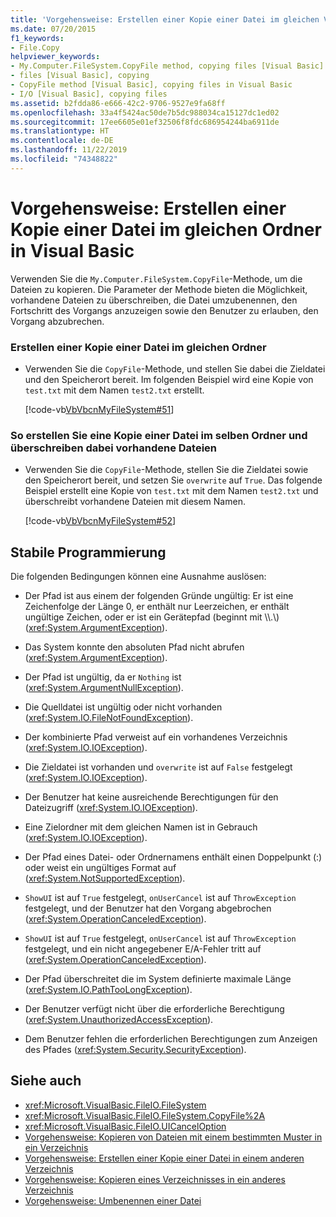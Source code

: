```yaml
---
title: 'Vorgehensweise: Erstellen einer Kopie einer Datei im gleichen Verzeichnis'
ms.date: 07/20/2015
f1_keywords:
- File.Copy
helpviewer_keywords:
- My.Computer.FileSystem.CopyFile method, copying files [Visual Basic]
- files [Visual Basic], copying
- CopyFile method [Visual Basic], copying files in Visual Basic
- I/O [Visual Basic], copying files
ms.assetid: b2fdda86-e666-42c2-9706-9527e9fa68ff
ms.openlocfilehash: 33a4f5424ac50de7b5dc988034ca15127dc1ed02
ms.sourcegitcommit: 17ee6605e01ef32506f8fdc686954244ba6911de
ms.translationtype: HT
ms.contentlocale: de-DE
ms.lasthandoff: 11/22/2019
ms.locfileid: "74348822"
---
```

# <a name="how-to-create-a-copy-of-a-file-in-the-same-directory-in-visual-basic"></a>Vorgehensweise: Erstellen einer Kopie einer Datei im gleichen Ordner in Visual Basic

Verwenden Sie die `My.Computer.FileSystem.CopyFile`-Methode, um die Dateien zu kopieren. Die Parameter der Methode bieten die Möglichkeit, vorhandene Dateien zu überschreiben, die Datei umzubenennen, den Fortschritt des Vorgangs anzuzeigen sowie den Benutzer zu erlauben, den Vorgang abzubrechen.  
  
### <a name="to-create-a-copy-of-a-file-in-the-same-folder"></a>Erstellen einer Kopie einer Datei im gleichen Ordner  
  
- Verwenden Sie die `CopyFile`-Methode, und stellen Sie dabei die Zieldatei und den Speicherort bereit. Im folgenden Beispiel wird eine Kopie von `test.txt` mit dem Namen `test2.txt` erstellt.  
  
     [!code-vb[VbVbcnMyFileSystem#51](~/samples/snippets/visualbasic/VS_Snippets_VBCSharp/VbVbcnMyFileSystem/VB/Class1.vb#51)]  
  
### <a name="to-create-a-copy-of-a-file-in-the-same-folder-overwriting-existing-files"></a>So erstellen Sie eine Kopie einer Datei im selben Ordner und überschreiben dabei vorhandene Dateien  
  
- Verwenden Sie die `CopyFile`-Methode, stellen Sie die Zieldatei sowie den Speicherort bereit, und setzen Sie `overwrite` auf `True`. Das folgende Beispiel erstellt eine Kopie von `test.txt` mit dem Namen `test2.txt` und überschreibt vorhandene Dateien mit diesem Namen.  
  
     [!code-vb[VbVbcnMyFileSystem#52](~/samples/snippets/visualbasic/VS_Snippets_VBCSharp/VbVbcnMyFileSystem/VB/Class1.vb#52)]  
  
## <a name="robust-programming"></a>Stabile Programmierung  

 Die folgenden Bedingungen können eine Ausnahme auslösen:  
  
- Der Pfad ist aus einem der folgenden Gründe ungültig: Er ist eine Zeichenfolge der Länge 0, er enthält nur Leerzeichen, er enthält ungültige Zeichen, oder er ist ein Gerätepfad (beginnt mit \\\\.\\) (<xref:System.ArgumentException>).  
  
- Das System konnte den absoluten Pfad nicht abrufen (<xref:System.ArgumentException>).  
  
- Der Pfad ist ungültig, da er `Nothing` ist (<xref:System.ArgumentNullException>).  
  
- Die Quelldatei ist ungültig oder nicht vorhanden (<xref:System.IO.FileNotFoundException>).  
  
- Der kombinierte Pfad verweist auf ein vorhandenes Verzeichnis (<xref:System.IO.IOException>).  
  
- Die Zieldatei ist vorhanden und `overwrite` ist auf `False` festgelegt (<xref:System.IO.IOException>).  
  
- Der Benutzer hat keine ausreichende Berechtigungen für den Dateizugriff (<xref:System.IO.IOException>).  
  
- Eine Zielordner mit dem gleichen Namen ist in Gebrauch (<xref:System.IO.IOException>).  
  
- Der Pfad eines Datei- oder Ordnernamens enthält einen Doppelpunkt (:) oder weist ein ungültiges Format auf (<xref:System.NotSupportedException>).  
  
- `ShowUI` ist auf `True` festgelegt, `onUserCancel` ist auf `ThrowException` festgelegt, und der Benutzer hat den Vorgang abgebrochen (<xref:System.OperationCanceledException>).  
  
- `ShowUI` ist auf `True` festgelegt, `onUserCancel` ist auf `ThrowException` festgelegt, und ein nicht angegebener E/A-Fehler tritt auf (<xref:System.OperationCanceledException>).  
  
- Der Pfad überschreitet die im System definierte maximale Länge (<xref:System.IO.PathTooLongException>).  
  
- Der Benutzer verfügt nicht über die erforderliche Berechtigung (<xref:System.UnauthorizedAccessException>).  
  
- Dem Benutzer fehlen die erforderlichen Berechtigungen zum Anzeigen des Pfades (<xref:System.Security.SecurityException>).  
  
## <a name="see-also"></a>Siehe auch

- <xref:Microsoft.VisualBasic.FileIO.FileSystem>
- <xref:Microsoft.VisualBasic.FileIO.FileSystem.CopyFile%2A>
- <xref:Microsoft.VisualBasic.FileIO.UICancelOption>
- [Vorgehensweise: Kopieren von Dateien mit einem bestimmten Muster in ein Verzeichnis](../../../../visual-basic/developing-apps/programming/drives-directories-files/how-to-copy-files-with-a-specific-pattern-to-a-directory.md)
- [Vorgehensweise: Erstellen einer Kopie einer Datei in einem anderen Verzeichnis](../../../../visual-basic/developing-apps/programming/drives-directories-files/how-to-create-a-copy-of-a-file-in-a-different-directory.md)
- [Vorgehensweise: Kopieren eines Verzeichnisses in ein anderes Verzeichnis](../../../../visual-basic/developing-apps/programming/drives-directories-files/how-to-copy-a-directory-to-another-directory.md)
- [Vorgehensweise: Umbenennen einer Datei](../../../../visual-basic/developing-apps/programming/drives-directories-files/how-to-rename-a-file.md)
